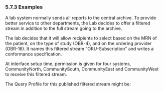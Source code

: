 ### 5.7.3 Examples

A lab system normally sends all reports to the central archive. To provide better service to other departments, the Lab decides to offer a filtered stream in addition to the full stream going to the archive.

The lab decides that it will allow recipients to select based on the MRN of the patient, on the type of study (OBR-4), and on the ordering provider (OBR-16). It names this filtered stream "ORU-Subscription" and writes a conformance specification.

At interface setup time, permission is given for four systems, CommunityNorth, CommunitySouth, CommunityEast and CommunityWest to receive this filtered stream.

The Query Profile for this published filtered stream might be:
